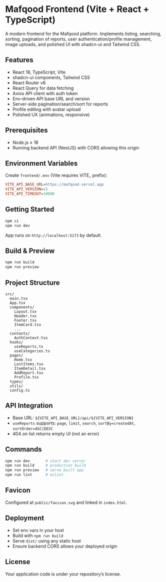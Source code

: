 # Mafqood Frontend (Vite + React + TypeScript)

A modern frontend for the Mafqood platform. Implements listing, searching, sorting, pagination of reports, user authentication/profile management, image uploads, and polished UI with shadcn-ui and Tailwind CSS.

## Features

- React 18, TypeScript, Vite
- shadcn-ui components, Tailwind CSS
- React Router v6
- React Query for data fetching
- Axios API client with auth token
- Env-driven API base URL and version
- Server-side pagination/search/sort for reports
- Profile editing with avatar upload
- Polished UX (animations, responsive)

## Prerequisites

- Node.js ≥ 18
- Running backend API (NestJS) with CORS allowing this origin

## Environment Variables

Create `frontend/.env` (Vite requires VITE\_ prefix):

```ini
VITE_API_BASE_URL=https://mafqood.vercel.app
VITE_API_VERSION=v1
VITE_API_TIMEOUT=10000
```

## Getting Started

```bash
npm ci
npm run dev
```

App runs on `http://localhost:5173` by default.

## Build & Preview

```bash
npm run build
npm run preview
```

## Project Structure

```
src/
  main.tsx
  App.tsx
  components/
    Layout.tsx
    Header.tsx
    Footer.tsx
    ItemCard.tsx
    ...
  contexts/
    AuthContext.tsx
  hooks/
    useReports.ts
    useCategories.ts
  pages/
    Home.tsx
    LostItems.tsx
    ItemDetail.tsx
    AddReport.tsx
    Profile.tsx
  types/
  utils/
  config.ts
```

## API Integration

- Base URL: `${VITE_API_BASE_URL}/api/${VITE_API_VERSION}`
- `useReports` supports: `page`, `limit`, `search`, `sortBy=createdAt`, `sortOrder=ASC|DESC`
- 404 on list returns empty UI (not an error)

## Commands

```bash
npm run dev       # start dev server
npm run build     # production build
npm run preview   # serve built app
npm run lint      # eslint
```

## Favicon

Configured at `public/favicon.svg` and linked in `index.html`.

## Deployment

- Set env vars in your host
- Build with `npm run build`
- Serve `dist/` using any static host
- Ensure backend CORS allows your deployed origin

## License

Your application code is under your repository’s license.
